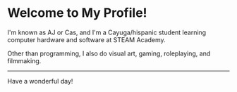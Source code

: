 <h1>Welcome to My Profile!</h1>

<p>I'm known as AJ or Cas, and I'm a Cayuga/hispanic student learning computer hardware and software at STEAM Academy.</p>
<p>Other than programming, I also do visual art, gaming, roleplaying, and filmmaking.</p>
<hr>
<p>Have a wonderful day!</p>
